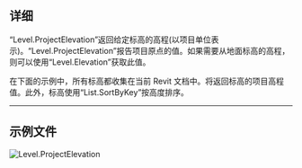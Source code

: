 ## 详细
“Level.ProjectElevation”返回给定标高的高程(以项目单位表示)。“Level.ProjectElevation”报告项目原点的值。如果需要从地面标高的高程，则可以使用“Level.Elevation”获取此值。

在下面的示例中，所有标高都收集在当前 Revit 文档中。将返回标高的项目高程值。此外，标高使用“List.SortByKey”按高度排序。
___
## 示例文件

![Level.ProjectElevation](./Revit.Elements.Level.ProjectElevation_img.jpg)
